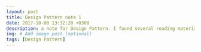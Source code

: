 ```yaml
---
layout: post
title: Design Pattern note 1
date: 2017-10-08 13:32:20 +0300
description: a note for Design Pattern. I found several reading materials on the web and a course on Coursera. Here is what I learned. # Add post description (optional)
img: # Add image post (optional)
tags: [Design Pattern]
---
```


